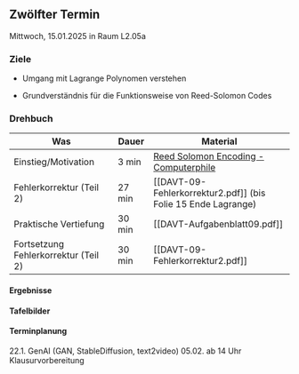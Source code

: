 ## Zwölfter Termin


Mittwoch, 15.01.2025 in Raum L2.05a

### Ziele

- Umgang mit Lagrange Polynomen verstehen

- Grundverständnis für die Funktionsweise von Reed-Solomon Codes


### Drehbuch

| Was                                  | Dauer  | Material                                                                                                                              |
| ------------------------------------ | ------ | ------------------------------------------------------------------------------------------------------------------------------------- |
| Einstieg/Motivation                  | 3 min  | [Reed Solomon Encoding - Computerphile](https://www.youtube.com/watch?v=fBRMaEAFLE0&list=PLY8Upfcg86WQ5OtjhHkPchJdZbE1xbxnV&index=24) |
| Fehlerkorrektur (Teil 2)             | 27 min | [[DAVT-09-Fehlerkorrektur2.pdf]] (bis Folie 15 Ende Lagrange)                                                                         |
| Praktische Vertiefung                | 30 min | [[DAVT-Aufgabenblatt09.pdf]]                                                                                                          |
| Fortsetzung Fehlerkorrektur (Teil 2) | 30 min | [[DAVT-09-Fehlerkorrektur2.pdf]]                                                                                                      |



#### Ergebnisse 



#### Tafelbilder


#### Terminplanung

22.1. GenAI (GAN, StableDiffusion, text2video)
05.02. ab 14 Uhr Klausurvorbereitung
  